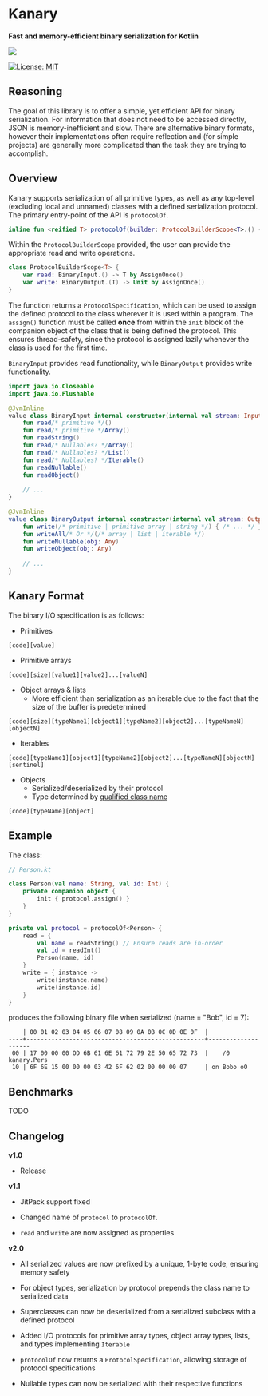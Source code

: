 # Kanary
**Fast and memory-efficient binary serialization for Kotlin**

[![](https://jitpack.io/v/aeckar/kanary.svg)](https://jitpack.io/#aeckar/kanary)

[![License: MIT](https://img.shields.io/badge/License-MIT-yellow.svg)](https://opensource.org/licenses/MIT)

## Reasoning

The goal of this library is to offer a simple, yet efficient API for binary serialization.
For information that does not need to be accessed directly, JSON is memory-inefficient and slow.
There are alternative binary formats, however their implementations often require reflection and
(for simple projects) are generally more complicated than the task they are trying to accomplish.

## Overview

Kanary supports serialization of all primitive types, as well as any top-level (excluding local and unnamed) classes
with a defined serialization protocol.
The primary entry-point of the API is `protocolOf`.

```kotlin
inline fun <reified T> protocolOf(builder: ProtocolBuilderScope<T>.() -> Unit): ProtocolSpecification<T> { /* ... */ }
```

Within the `ProtocolBuilderScope` provided, the user can provide the appropriate read and write operations.

```kotlin
class ProtocolBuilderScope<T> {
    var read: BinaryInput.() -> T by AssignOnce()
    var write: BinaryOutput.(T) -> Unit by AssignOnce()
}
```

The function returns a `ProtocolSpecification`, which can be used to assign the defined protocol to the class
wherever it is used within a program. The `assign()` function must be called **once** from within the `init` block of the
companion object of the class that is being defined the protocol.
This ensures thread-safety, since the protocol is assigned lazily whenever the class is used for the first time.

`BinaryInput` provides read functionality, while `BinaryOutput` provides write functionality.

```kotlin
import java.io.Closeable
import java.io.Flushable

@JvmInline
value class BinaryInput internal constructor(internal val stream: InputStream) : Closeable {
    fun read/* primitive */()
    fun read/* primitive */Array()
    fun readString()
    fun read/* Nullables? */Array()
    fun read/* Nullables? */List()
    fun read/* Nullables? */Iterable()
    fun readNullable()
    fun readObject()
    
    // ...
}

@JvmInline
value class BinaryOutput internal constructor(internal val stream: OutputStream) : Closeable, Flushable {
    fun write(/* primitive | primitive array | string */) { /* ... */ }
    fun writeAll/* Or */(/* array | list | iterable */)
    fun writeNullable(obj: Any)
    fun writeObject(obj: Any)
    
    // ...
}
```

## Kanary Format

The binary I/O specification is as follows:

- Primitives
```
[code][value]
```

- Primitive arrays

```
[code][size][value1][value2]...[valueN]
```

- Object arrays & lists
  - More efficient than serialization as an iterable due to the fact that the size of the buffer is predetermined

```
[code][size][typeName1][object1][typeName2][object2]...[typeNameN][objectN]
```

- Iterables

```
[code][typeName1][object1][typeName2][object2]...[typeNameN][objectN][sentinel]
```

- Objects
  - Serialized/deserialized by their protocol
  - Type determined by [qualified class name](https://kotlinlang.org/api/latest/jvm/stdlib/kotlin.reflect/-k-class/qualified-name.html)

```
[code][typeName][object]
```

## Example

The class:

```kotlin
// Person.kt

class Person(val name: String, val id: Int) {
    private companion object {
        init { protocol.assign() }
    }
}

private val protocol = protocolOf<Person> {
    read = {
        val name = readString() // Ensure reads are in-order
        val id = readInt()
        Person(name, id)
    }
    write = { instance ->
        write(instance.name)
        write(instance.id)
    }
}
```

produces the following binary file when serialized (name = "Bob", id = 7):

```
    | 00 01 02 03 04 05 06 07 08 09 0A 0B 0C 0D 0E 0F  |
----+--------------------------------------------------+--------------------
 00 | 17 00 00 00 OD 6B 61 6E 61 72 79 2E 50 65 72 73  |    /0  kanary.Pers
 10 | 6F 6E 15 00 00 00 03 42 6F 62 02 00 00 00 07     | on Bobo oO

```

## Benchmarks

TODO

## Changelog

**v1.0**

- Release

**v1.1**

- JitPack support fixed

- Changed name of `protocol` to `protocolOf`.

- `read` and `write` are now assigned as properties

**v2.0**

- All serialized values are now prefixed by a unique, 1-byte code, ensuring memory safety

- For object types, serialization by protocol prepends the class name to serialized data

- Superclasses can now be deserialized from a serialized subclass with a defined protocol

- Added I/O protocols for primitive array types, object array types, lists, and types implementing `Iterable`

- `protocolOf` now returns a `ProtocolSpecification`, allowing storage of protocol specifications

- Nullable types can now be serialized with their respective functions